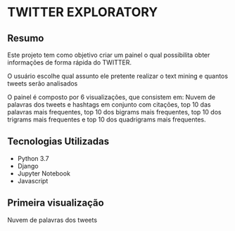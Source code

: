 # TWITTER EXPLORATORY

## Resumo

Este projeto tem como objetivo criar um painel o qual possibilita obter informações de forma rápida do TWITTER. 

O usuário escolhe qual assunto ele pretente realizar o text mining e quantos tweets serão analisados

O painel é composto por 6 visualizações, que consistem em: Nuvem de palavras dos tweets e hashtags em conjunto com citações, top 10 das palavras mais frequentes, top 10 dos bigrams mais frequentes, top 10 dos trigrams mais frequentes e top 10 dos quadrigrams mais frequentes.

## Tecnologias Utilizadas

<ul>

<li>Python 3.7</li>
<li>Django</li>
<li>Jupyter Notebook</li>
<li>Javascript</li>

</ul>  


## Primeira visualização

Nuvem de palavras dos tweets


